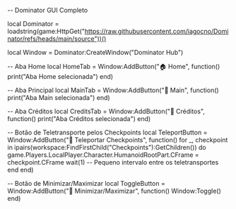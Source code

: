 -- Dominator GUI Completo

local Dominator = loadstring(game:HttpGet("https://raw.githubusercontent.com/iagocno/Dominator/refs/heads/main/source"))()

local Window = Dominator:CreateWindow("Dominator Hub")

-- Aba Home
local HomeTab = Window:AddButton("🏠 Home", function()
    print("Aba Home selecionada")
end)

-- Aba Principal
local MainTab = Window:AddButton("🔧 Main", function()
    print("Aba Main selecionada")
end)

-- Aba Créditos
local CreditsTab = Window:AddButton("📜 Créditos", function()
    print("Aba Créditos selecionada")
end)

-- Botão de Teletransporte pelos Checkpoints
local TeleportButton = Window:AddButton("🚀 Teleportar Checkpoints", function()
    for _, checkpoint in ipairs(workspace:FindFirstChild("Checkpoints"):GetChildren()) do
        game.Players.LocalPlayer.Character.HumanoidRootPart.CFrame = checkpoint.CFrame
        wait(1) -- Pequeno intervalo entre os teletransportes
    end
end)

-- Botão de Minimizar/Maximizar
local ToggleButton = Window:AddButton("🛑 Minimizar/Maximizar", function()
    Window:Toggle()
end)
